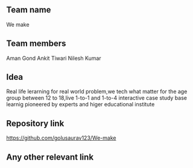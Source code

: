 ## Team name
We make
## Team members
Aman Gond
Ankit Tiwari
Nilesh Kumar

## Idea
Real life lerarning for real world problem,we tech what matter for the age group between 12 to 18,live 1-to-1 and 1-to-4 interactive case study base learnig pioneered by experts and higer educational institute 

## Repository link
https://github.com/golusaurav123/We-make

## Any other relevant link

